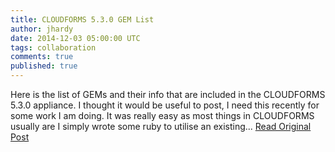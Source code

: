 ```yaml
---
title: CLOUDFORMS 5.3.0 GEM List
author: jhardy
date: 2014-12-03 05:00:00 UTC
tags: collaboration
comments: true
published: true
---
```


Here is the list of GEMs and their info that are included in the CLOUDFORMS 5.3.0 appliance. I thought it would be useful to post, I need this recently for some work I am doing. It was really easy as most things in CLOUDFORMS usually are I simply wrote some ruby to utilise an existing... [Read Original Post](http://cloudformsnow.com/2014/12/03/cloudforms-5-3-0-gem-list/)